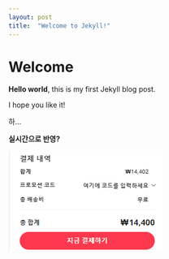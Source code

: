 ```yaml
---
layout: post
title:  "Welcome to Jekyll!"
---
```


# Welcome

**Hello world**, this is my first Jekyll blog post.

I hope you like it! 

하...

**실시간으로 반영?**

![캡처](../images/2024-09-24-first/캡처.PNG)
